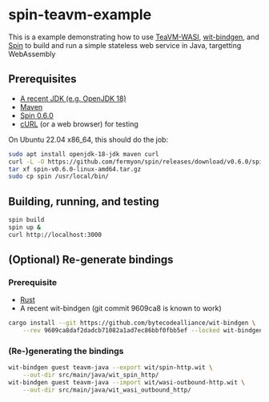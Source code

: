# spin-teavm-example

This is a example demonstrating how to use [TeaVM-WASI](https://github.com/fermyon/teavm-wasi), [wit-bindgen](https://github.com/bytecodealliance/wit-bindgen), and [Spin](https://github.com/fermyon/spin) to build and run a simple stateless web service in Java, targetting WebAssembly

## Prerequisites

- [A recent JDK (e.g. OpenJDK 18)](https://jdk.java.net/18/)
- [Maven](https://maven.apache.org/download.cgi)
- [Spin 0.6.0](https://github.com/fermyon/spin/releases/tag/v0.6.0)
- [cURL](https://curl.se/download.html) (or a web browser) for testing

On Ubuntu 22.04 x86_64, this should do the job:

```sh
sudo apt install openjdk-18-jdk maven curl
curl -L -O https://github.com/fermyon/spin/releases/download/v0.6.0/spin-v0.6.0-linux-amd64.tar.gz
tar xf spin-v0.6.0-linux-amd64.tar.gz
sudo cp spin /usr/local/bin/
```

## Building, running, and testing

```sh
spin build
spin up &
curl http://localhost:3000
```

## (Optional) Re-generate bindings

### Prerequisite

- [Rust](https://rustup.rs/)
- A recent wit-bindgen (git commit 9609ca8 is known to work)

```sh
cargo install --git https://github.com/bytecodealliance/wit-bindgen \
    --rev 9609ca8daf2dadcb71082a1ad7ec86bbf0fbb5ef --locked wit-bindgen-cli
```

### (Re-)generating the bindings

```sh
wit-bindgen guest teavm-java --export wit/spin-http.wit \
    --out-dir src/main/java/wit_spin_http/
wit-bindgen guest teavm-java --import wit/wasi-outbound-http.wit \
    --out-dir src/main/java/wit_wasi_outbound_http/
```
